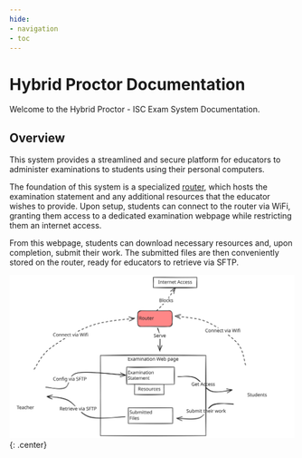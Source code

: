 ```yaml
---
hide:
- navigation
- toc
---
```


# Hybrid Proctor Documentation 

Welcome to the Hybrid Proctor - ISC Exam System Documentation.

## Overview

This system provides a streamlined and secure platform for educators to administer examinations to students using their personal computers. 

The foundation of this system is a specialized [router](router/index.md), which hosts the examination statement and any additional resources that the educator wishes to provide. Upon setup, students can connect to the router via WiFi, granting them access to a dedicated examination webpage while restricting them an internet access. 

From this webpage, students can download necessary resources and, upon completion, submit their work. The submitted files are then conveniently stored on the router, ready for educators to retrieve via SFTP.

![](./img/Overview_diagram.svg){: .center}

